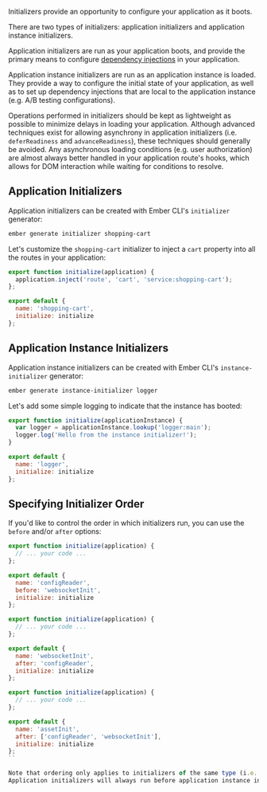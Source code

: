 Initializers provide an opportunity to configure your application as it boots.

There are two types of initializers: application initializers and application instance initializers.

Application initializers are run as your application boots,
and provide the primary means to configure [dependency injections](dependency-injection) in your application.

Application instance initializers are run as an application instance is loaded.
They provide a way to configure the initial state of your application,
as well as to set up dependency injections that are local to the application instance
(e.g. A/B testing configurations).

Operations performed in initializers should be kept as lightweight as possible
to minimize delays in loading your application.
Although advanced techniques exist for allowing asynchrony in application initializers
(i.e. `deferReadiness` and `advanceReadiness`), these techniques should generally be avoided.
Any asynchronous loading conditions (e.g. user authorization) are almost always
better handled in your application route's hooks,
which allows for DOM interaction while waiting for conditions to resolve.

## Application Initializers

Application initializers can be created with Ember CLI's `initializer` generator:

```bash
ember generate initializer shopping-cart
```

Let's customize the `shopping-cart` initializer to inject a `cart` property into all the routes in your application:

```app/initializers/shopping-cart.js
export function initialize(application) {
  application.inject('route', 'cart', 'service:shopping-cart');
};

export default {
  name: 'shopping-cart',
  initialize: initialize
};
```

## Application Instance Initializers

Application instance initializers can be created with Ember CLI's `instance-initializer` generator:

```bash
ember generate instance-initializer logger
```

Let's add some simple logging to indicate that the instance has booted:

```app/instance-initializers/logger.js
export function initialize(applicationInstance) {
  var logger = applicationInstance.lookup('logger:main');
  logger.log('Hello from the instance initializer!');
}

export default {
  name: 'logger',
  initialize: initialize
};
```

## Specifying Initializer Order

If you'd like to control the order in which initializers run, you can use the `before` and/or `after` options:

```app/initializers/config-reader.js
export function initialize(application) {
  // ... your code ...
};

export default {
  name: 'configReader',
  before: 'websocketInit',
  initialize: initialize
};
```

```app/initializers/websocket-init.js
export function initialize(application) {
  // ... your code ...
};

export default {
  name: 'websocketInit',
  after: 'configReader',
  initialize: initialize
};
```

```app/initializers/asset-init.js
export function initialize(application) {
  // ... your code ...
};

export default {
  name: 'assetInit',
  after: ['configReader', 'websocketInit'],
  initialize: initialize
};
``

Note that ordering only applies to initializers of the same type (i.e. application or application instance).
Application initializers will always run before application instance initializers.
